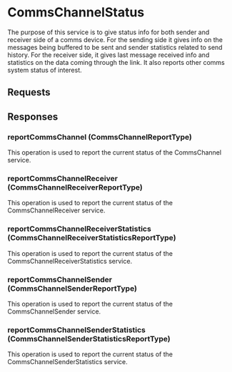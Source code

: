 # CommsChannelStatus
The purpose of this service is to give status info for both sender and receiver side of a comms device. For the sending side it gives info on the messages being buffered to be sent and sender statistics related to send history. For the receiver side, it gives last message received info and statistics on the data coming through the link. It also reports other comms system status of interest.

## Requests

## Responses
### reportCommsChannel (CommsChannelReportType)
This operation is used to report the current status of the CommsChannel service.
### reportCommsChannelReceiver (CommsChannelReceiverReportType)
This operation is used to report the current status of the CommsChannelReceiver service.
### reportCommsChannelReceiverStatistics (CommsChannelReceiverStatisticsReportType)
This operation is used to report the current status of the CommsChannelReceiverStatistics service.
### reportCommsChannelSender (CommsChannelSenderReportType)
This operation is used to report the current status of the CommsChannelSender service.
### reportCommsChannelSenderStatistics (CommsChannelSenderStatisticsReportType)
This operation is used to report the current status of the CommsChannelSenderStatistics service.
